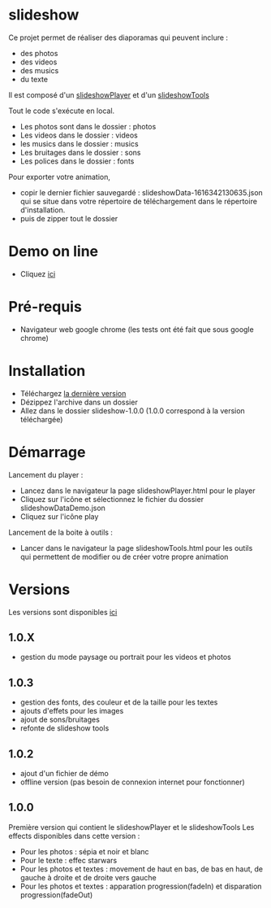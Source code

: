 # slideshow

Ce projet permet de réaliser des diaporamas qui peuvent inclure : 
- des photos
- des videos
- des musics
- du texte

Il est composé d'un [slideshowPlayer](documentation/slideshowPlayer.md) et d'un [slideshowTools](documentation/slideshowTools.md)

Tout le code s'exécute en local.
- Les photos sont dans le dossier : photos
- Les videos dans le dossier : videos
- les musics dans le dossier : musics
- Les bruitages dans le dossier : sons
- Les polices dans le dossier : fonts

Pour exporter votre animation, 
- copir le dernier fichier sauvegardé : slideshowData-1616342130635.json qui se situe dans votre répertoire de téléchargement dans le répertoire d'installation.
- puis de zipper tout le dossier 

# Demo on line

- Cliquez [ici](https://rejan73.github.io/slideshow/)

# Pré-requis
- Navigateur web google chrome (les tests ont été fait que sous google chrome)

# Installation
- Téléchargez [la dernière version](https://github.com/Rejan73/slideshow/releases/)
- Dézippez l'archive dans un dossier
- Allez dans le dossier slideshow-1.0.0 (1.0.0 correspond à la version téléchargée)

# Démarrage
Lancement du player : 
- Lancez dans le navigateur la page slideshowPlayer.html pour le player
- Cliquez sur l'icône et sélectionnez le fichier du dossier slideshowDataDemo.json
- Cliquez sur l'icône play

Lancement de la boite à outils :
- Lancer dans le navigateur la page slideshowTools.html pour les outils qui permettent de modifier ou de créer votre propre animation


# Versions

Les versions sont disponibles [ici](https://github.com/Rejan73/slideshow/releases/)
## 1.0.X
- gestion du mode paysage ou portrait pour les videos et photos
## 1.0.3 
- gestion des fonts, des couleur et de la taille pour les textes
- ajouts d'effets pour les images
- ajout de sons/bruitages
- refonte de slideshow tools 

## 1.0.2 
- ajout d'un fichier de démo
- offline version (pas besoin de connexion internet pour fonctionner)

## 1.0.0
Première version qui contient le slideshowPlayer et le slideshowTools 
Les effects disponibles dans cette version :
- Pour les photos : sépia et noir et blanc
- Pour le texte : effec starwars
- Pour les photos et textes : movement de haut en bas, de bas en haut, de gauche à droite et de droite vers gauche
- Pour les photos et textes : apparation progression(fadeIn) et disparation progression(fadeOut)
